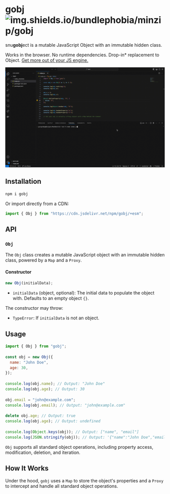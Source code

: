 # gobj ![img.shields.io/bundlephobia/minzip/gobj](https://img.shields.io/bundlephobia/minzip/gobj)

snu**gobj**ect is a mutable JavaScript Object with an immutable hidden class.

Works in the browser. No runtime dependencies. Drop-in\* replacement to Object. [Get more out of your JS engine.](https://stackoverflow.com/questions/62350146/why-map-manipulation-is-much-slower-than-object-in-javascript-v8-for-integ/62351925#62351925)

![gobj.gif](./gobj.gif)

## Installation

```sh
npm i gobj
```

Or import directly from a CDN:

```js
import { Obj } from "https://cdn.jsdelivr.net/npm/gobj/+esm";
```

## API

### `Obj`

The `Obj` class creates a mutable JavaScript object with an immutable hidden class, powered by a `Map` and a `Proxy`.

#### Constructor

```js
new Obj(initialData);
```

- `initialData` (object, optional): The initial data to populate the object with. Defaults to an empty object `{}`.

The constructor may throw:

- `TypeError`: If `initialData` is not an object.

## Usage

```js
import { Obj } from "gobj";

const obj = new Obj({
  name: "John Doe",
  age: 30,
});

console.log(obj.name); // Output: "John Doe"
console.log(obj.age); // Output: 30

obj.email = "john@example.com";
console.log(obj.email); // Output: "john@example.com"

delete obj.age; // Output: true
console.log(obj.age); // Output: undefined

console.log(Object.keys(obj)); // Output: ["name", "email"]
console.log(JSON.stringify(obj)); // Output: '{"name":"John Doe","email":"john@example.com"}'
```

`Obj` supports all standard object operations, including property access, modification, deletion, and iteration.

## How It Works

Under the hood, `gobj` uses a `Map` to store the object's properties and a `Proxy` to intercept and handle all standard object operations.
